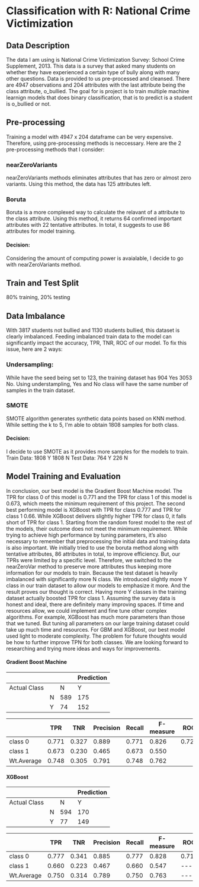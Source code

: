 # Classification with R: National Crime Victimization 

## Data Description
The data I am using is National Crime Victimization Survey: School Crime Supplement, 2013. This data is a survey that 
asked many students on whether they have experienced a certain type of bully along with many other questions.
Data is provided to us pre-processed and cleansed. 
There are 4947 observations and 204 attributes with the last attribute being the class attribute, o_bullied.
The goal for is project is to train multiple machine learnign models that does binary classification, that is to predict is a student is o_bullied or not.

## Pre-processing
Training a model with 4947 x 204 dataframe can be very expensive. Therefore, using pre-processing methods is neccessary. Here are the 2 pre-processing methods that I consider:

### nearZeroVariants
nearZeroVariants methods eliminates attributes that has zero or almost zero variants. Using this method, the data has 125 attributes left.
### Boruta
Boruta is a more complexed way to calculate the relavant of a attribute to the class attribute. Using this method, it returns 64 confirmed important attributes with 22 tentative attributes. In total, it suggests to use 86 attributes for model training.

#### Decision:
Considering the amount of computing power is avaialable, I decide to go with nearZeroVariants method.

## Train and Test Split 
80% training, 20% testing

## Data Imbalance
With 3817 students not bullied and 1130 students bullied, this dataset is clearly imbalanced. Feeding imbalanced train data to the model can significantly impact the accuracy, TPR, TNR, ROC of our model. To fix this issue, here are 2 ways:

### Undersampling:
While have the seed being set to 123, the training dataset has 904 Yes 3053 No. Using understampling, Yes and No class will have the same number of samples in the train dataset.

### SMOTE
SMOTE algorithm generates synthetic data points based on KNN method. While setting the k to 5, I'm able to obtain 1808 samples for both class. 

#### Decision:
I decide to use SMOTE as it provides more samples for the models to train.
Train Data: 1808 Y 1808 N
Test Data: 764 Y 226 N

## Model Training and Evaluation
In conclusion, our best model is the Gradient Boost Machine model. The TPR for class 0 of this model is 0.771 and the TPR for class 1 of this model is 0.673, which meets the minimum requirement of this project. The second best performing model is XGBoost with TPR for class 0.777 and TPR for class 1 0.66. While XGBoost delivers slightly higher TPR for class 0, it falls short of TPR for class 1. Starting from the random forest model to the rest of the models, their outcome does not meet the minimum requirement.
While trying to achieve high performance by tuning parameters, it’s also necessary to remember that preprocessing the initial data and training data is also important. We initially tried to use the boruta method along with tentative attributes, 86 attributes in total, to improve efficiency. But, our TPRs were limited by a specific level. Therefore, we switched to the nearZeroVar method to preserve more attributes thus keeping more information for our models to train. Because the test dataset is heavily imbalanced with significantly more N class. We introduced slightly more Y class in our train dataset to allow our models to emphasize it more. And the result proves our thought is correct. Having more Y classes in the training dataset actually boosted TPR for class 1.
Assuming the survey data is honest and ideal, there are definitely many improving spaces. If time and resources allow, we could implement and fine tune other complex algorithms. For example, XGBoost has much more parameters than those that we tuned. But tuning all parameters on our large training dataset could take up much time and resources. For GBM and XGBoost, our best model used light to moderate complexity. The problem for future thoughts would be how to further improve TPN for both classes. We are looking forward to researching and trying more ideas and ways for improvements. 

#### Gradient Boost Machine
| | | |Prediction | 
|-|-|-|-|
| Actual Class| | N | Y |
| |N | 589 | 175 | |
|  |Y| 74 | 152 | |

| | TPR | TNR | Precision | Recall | F-measure | ROC | MCC | Kappa |
|-|-|-|-|-|-|-|-|-|
| class 0 | 0.771 | 0.327 | 0.889 | 0.771 | 0.826 | 0.721 | 0.396 | 0.383 |
| class 1 | 0.673 | 0.230 | 0.465 | 0.673 | 0.550 | | | |
| Wt.Average | 0.748 | 0.305 | 0.791 | 0.748 | 0.762 | | | |

#### XGBoost
| | | |Prediction | 
|-|-|-|-|
| Actual Class| | N | Y |
| |N | 594 | 170 | |
|  |Y| 77 | 149 | |

| | TPR | TNR | Precision | Recall | F-measure | ROC | MCC | Kappa |
|-|-|-|-|-|-|-|-|-|
| class 0 | 0.777 | 0.341 | 0.885 | 0.777 | 0.828 | 0.718 | 0.392 | 0.382 |  
| class 1 | 0.660 | 0.223 | 0.467 | 0.660 | 0.547 | --- | --- | --- |
| Wt.Average | 0.750 | 0.314 | 0.789 | 0.750 | 0.763 | --- | --- | --- |
